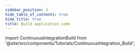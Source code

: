```yaml
---
sidebar_position: 3
hide_table_of_contents: true
hide_title: true
title: Build application code
---
```


<!-- # CI Build -->

<!-- Custom component -->

import ContinuousIntegrationBuild from '@site/src/components/Tutorials/ContinuousIntegration_Build';

<ContinuousIntegrationBuild />
